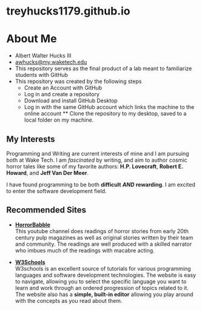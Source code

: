 # treyhucks1179.github.io

# About Me
* Albert Walter Hucks III 
* awhucks@my.waketech.edu
* This repository serves as the final product of a lab meant to familiarize students with GitHub
* This repository was created by the following steps
	* Create an Account with GitHub
	* Log in and create a repository
	* Download and install GitHub Desktop
	* Log in with the same GitHub account which links the machine to the online account
	** Clone the repository to my desktop, saved to a local folder on my machine.

## My Interests  
Programming and Writing are current interests of mine and I am pursuing both at Wake Tech. I am _fascinated_ by writing, and aim to author cosmic horror tales like some of my favorite authors: **H.P. Lovecraft**, **Robert E. Howard**, and **Jeff Van Der Meer**.  

I have found programming to be both **difficult** **_AND_** **rewarding**. I am excited to enter the software development field. 

## Recommended Sites

* [**HorrorBabble**](https://www.youtube.com/@HorrorBabble)  
	This youtube channel does readings of horror stories from early 20th century pulp magazines as well as original stories written by their team and community. The readings are well produced with a skilled narrator who imbues much of the readings with macabre acting.  

* [**W3Schools**](https://www.w3schools.com/)  
	W3schools is an excellent source of tutorials for various programming languages and software development technologies. The website is easy to navigate, allowing you to select the specific language you want to learn and work through an ordered progression of topics related to it. The website also has a **simple, built-in editor** allowing you play around with the concepts as you read about them.
